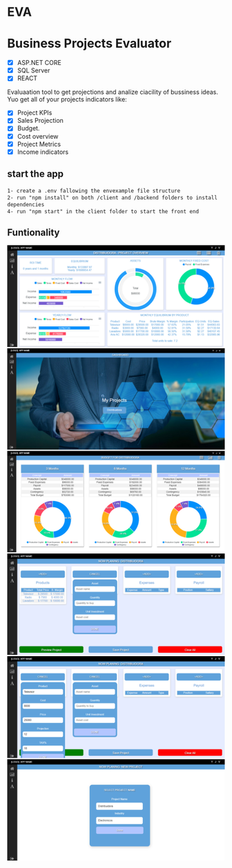 # EVA

# Business Projects Evaluator

- [x] ASP.NET CORE
- [x] SQL Server
- [x] REACT

Evaluaation tool to get projections and analize ciacility of bussiness ideas.
Yuo get all of your projects indicators like:

- [x] Project KPIs
- [x] Sales Projection
- [x] Budget.
- [x] Cost overview
- [x] Project Metrics
- [x] Income indicators

## start the app

    1- create a .env fallowing the envexample file structure
    2- run "npm install" on both /client and /backend folders to install dependencies
    4- run "npm start" in the client folder to start the front end

## Funtionality

![sample](./images/image1.png "sample")
![sample](./images/image2.png "sample")
![sample](./images/image3.png "sample")
![sample](./images/image4.png "sample")
![sample](./images/image5.png "sample")
![sample](./images/image6.png "sample")
